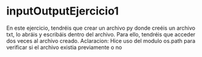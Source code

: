 # inputOutputEjercicio1
En este ejercicio, tendréis que crear un archivo py donde creéis un archivo txt, lo abráis y escribáis dentro del archivo. Para ello, tendréis que acceder dos veces al archivo creado.
Aclaracion: Hice uso del modulo os.path para verificar si el archivo existia previamente o no
